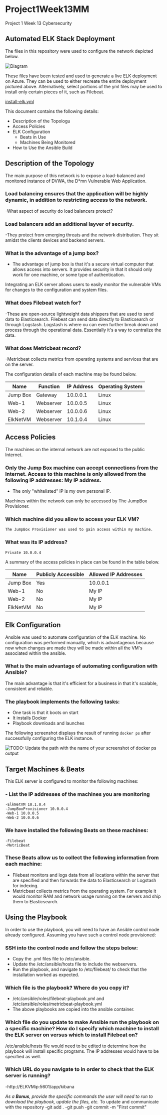 # Project1Week13MM
Project 1 Week 13 Cybersecurity 
## Automated ELK Stack Deployment

The files in this repository were used to configure the network depicted below.

![Diagram](https://github.com/marysiamack/Project1Week13MM/blob/main/Project%201%20Network%20Diagram.png/?raw=true "Diagram")

These files have been tested and used to generate a live ELK deployment on Azure. They can be used to either recreate the entire deployment pictured above. Alternatively, select portions of the yml files may be used to install only certain pieces of it, such as Filebeat.

 [install-elk.yml](https://github.com/marysiamack/Project1Week13MM/blob/main/install-elk.yml)
 
This document contains the following details:
- Description of the Topologu
- Access Policies
- ELK Configuration
  - Beats in Use
  - Machines Being Monitored
- How to Use the Ansible Build


## Description of the Topology

The main purpose of this network is to expose a load-balanced and monitored instance of DVWA, the D*mn Vulnerable Web Application.

### Load balancing ensures that the application will be highly dynamic, in addition to restricting access to the network.
 -What aspect of security do load balancers protect? 
### Load balancers add an additional layver of security. 
 -They protect from emerging threats and the network distribution. They sit amidst the clients devices and backend servers. 
### What is the advantage of a jump box?
 - The advantage of jump box is that it's a secure virtual computer that allows access into servers. It provides security in that it should only work for one machine, or some type of authentication.

Integrating an ELK server allows users to easily monitor the vulnerable VMs for changes to the configuration and system files.
### What does Filebeat watch for? 
  -These are open-source lightweight data shippers that are used to send data to Elasticsearch. Filebeat can send data directly to Elasticsearch or through Logstash. Logstash is where ou can even further break down and process through the operational data. Essentially it's a way to centralize the data.
### What does Metricbeat record? 
  -Metricbeat collects metrics from operating systems and services that are on the server. 

The configuration details of each machine may be found below.


| Name     | Function | IP Address | Operating System |
|----------|----------|------------|------------------|
| Jump Box | Gateway  | 10.0.0.1   | Linux            |
| Web-1    | Webserver| 10.0.0.5   | Linux            |
| Web-2    | Webserver| 10.0.0.6   | Linux            |
| ElkNetVM | Webserver| 10.1.0.4   | Linux            |

## Access Policies

The machines on the internal network are not exposed to the public Internet. 

### Only the Jump Box machine can accept connections from the Internet. Access to this machine is only allowed from the following IP addresses: My IP address. 
- The only "whitelisted" IP is my own personal IP. 

Machines within the network can only be accessed by The JumpBox Provisioner.
### Which machine did you allow to access your ELK VM? 
    The JumpBox Provisioner was used to gain access within my machine. 
### What was its IP address? 
    Private 10.0.0.4

A summary of the access policies in place can be found in the table below.

| Name     | Publicly Accessible | Allowed IP Addresses |
|----------|---------------------|----------------------|
| Jump Box | Yes                 | 10.0.0.1             |
| Web-1    | No                  | My IP                |
| Web-2    | No                  | My IP                |
| ElkNetVM | No                  | My IP                |

## Elk Configuration

Ansible was used to automate configuration of the ELK machine. No configuration was performed manually, which is advantageous because now when changes are made they will be made within all the VM's associated within the ansible. 

### What is the main advantage of automating configuration with Ansible? 
The main advantage is that it's efficient for a business in that it's scalable, consistent and reliable.

### The playbook implements the following tasks:
- One task is that it boots on start 
- It installs Docker 
- Playbook downloads and launches 

The following screenshot displays the result of running `docker ps` after successfully configuring the ELK instance.

![TODO: Update the path with the name of your screenshot of docker ps output](Images/docker_ps_output.png)

## Target Machines & Beats
This ELK server is configured to monitor the following machines:
### - List the IP addresses of the machines you are monitoring
    -ElkNetVM 10.1.0.4
    -JumpBoxProvisioner 10.0.0.4
    -Web-1 10.0.0.5
    -Web-2 10.0.0.6

### We have installed the following Beats on these machines:
    -Filebeat
    -MetricBeat

### These Beats allow us to collect the following information from each machine:
  - Filebeat monitors and logs data from all locations within the server that are specified and then forwards the data to Elasticsearch or Logstash for indexing. 
  - Metricbeat collects metrics from the operating system. For example it would monitor RAM and network usage running on the servers and ship them to Elasticsearch. 

## Using the Playbook
In order to use the playbook, you will need to have an Ansible control node already configured. Assuming you have such a control node provisioned: 

### SSH into the control node and follow the steps below:
  - Copy the .yml files file to /etc/ansible.
  - Update the /etc/ansible/hosts file to include the webservers.
  - Run the playbook, and navigate to /etc/filebeat/ to check that the installation worked as expected.

### Which file is the playbook? Where do you copy it?
   - /etc/ansible/roles/filebeat-playbook.yml and /etc/ansible/roles/metricbeat-playbook.yml
   - The above playbooks are copied into the ansible container.
### Which file do you update to make Ansible run the playbook on a specific machine? How do I specify which machine to install the ELK server on versus which to install Filebeat on? 
   /etc/ansible/hosts file would need to be edited to determine how the playbook will install specific programs. The IP addresses would have to be specified as well. 
### Which URL do you navigate to in order to check that the ELK server is running?
   -http://ELKVMip:5601/app/kibana

_As a **Bonus**, provide the specific commands the user will need to run to download the playbook, update the files, etc._
 To update and communicate with the repository 
 -git add .
 -git push
 -git commit -m "First commit"
